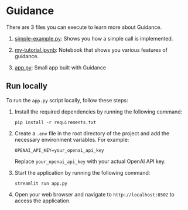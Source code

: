 # Guidance

There are 3 files you can execute to learn more about Guidance.

1. [simple-example.py](simple-example.py): Shows you how a simple call is implemented.

2. [my-tutorial.ipynb](my-tutorial.ipynb): Notebook that shows you various features of guidance.

3. [app.py](app.py): Small app built with Guidance 

## Run locally

To run the `app.py` script locally, follow these steps:

1. Install the required dependencies by running the following command:
   ```
   pip install -r requirements.txt
   ```

2. Create a `.env` file in the root directory of the project and add the necessary environment variables. For example:
   ```
   OPENAI_API_KEY=your_openai_api_key
   ```
   Replace `your_openai_api_key` with your actual OpenAI API key.

3. Start the application by running the following command:
   ```
   streamlit run app.py
   ```

4. Open your web browser and navigate to `http://localhost:8502` to access the application.
